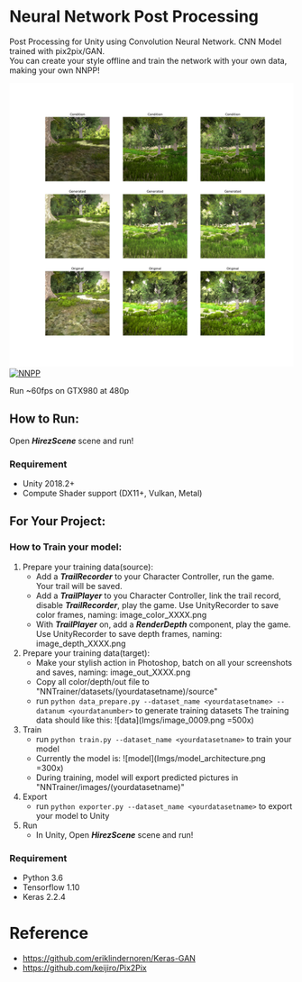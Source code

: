 Neural Network Post Processing
========

Post Processing for Unity using Convolution Neural Network. CNN Model trained with pix2pix/GAN.  
You can create your style offline and train the network with your own data, making your own NNPP!

![model](Imgs/99_0.png)  
[![NNPP](http://img.youtube.com/vi/qYcST5reOzY/0.jpg)](http://www.youtube.com/watch?v=qYcST5reOzY "NNPP")

Run ~60fps on GTX980 at 480p

## How to Run:

Open ***HirezScene*** scene and run!

### Requirement
* Unity 2018.2+
* Compute Shader support (DX11+, Vulkan, Metal)

## For Your Project:

### How to Train your model:

1. Prepare your training data(source):
	* Add a ***TrailRecorder*** to your Character Controller, run the game. Your trail will be saved.
	* Add a ***TrailPlayer*** to you Character Controller, link the trail record, disable ***TrailRecorder***, play the game. Use UnityRecorder to save color frames, naming: image_color_XXXX.png
	* With ***TrailPlayer*** on, add a ***RenderDepth*** component, play the game. Use UnityRecorder to save depth frames, naming: image_depth_XXXX.png
2. Prepare your training data(target):
	* Make your stylish action in Photoshop, batch on all your screenshots and saves, naming: image_out_XXXX.png
	* Copy all color/depth/out file to "NNTrainer/datasets/(yourdatasetname)/source"
	* run ```python data_prepare.py --dataset_name <yourdatasetname> --datanum <yourdatanumber>``` to generate training datasets
The training data should like this:
![data](Imgs/image_0009.png =500x)
2. Train
	* run ```python train.py --dataset_name <yourdatasetname>``` to train your model
	* Currently the model is:
![model](Imgs/model_architecture.png =300x)  
	* During training, model will export predicted pictures in "NNTrainer/images/(yourdatasetname)"
3. Export
	* run ```python exporter.py --dataset_name <yourdatasetname>``` to export your model to Unity
4. Run
	* In Unity, Open ***HirezScene*** scene and run!

### Requirement
* Python 3.6
* Tensorflow 1.10
* Keras 2.2.4




Reference
========

* https://github.com/eriklindernoren/Keras-GAN  
* https://github.com/keijiro/Pix2Pix
